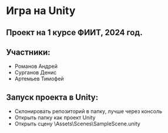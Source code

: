 # Игра на Unity

## Проект на 1 курсе ФИИТ, 2024 год.

## Участники:
- Романов Андрей
- Сурганов Денис
- Артемьев Тимофей

## Запуск проекта в Unity:
- Склонировать репозиторий в папку, лучше через консоль
- Открыть папку как проект Unity
- Открыть сцену \Assets\Scenes\SampleScene.unity
